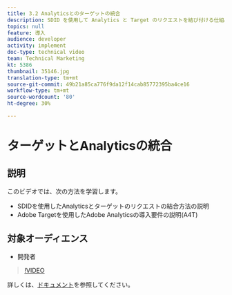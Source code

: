 ```yaml
---
title: 3.2 Analyticsとのターゲットの統合
description: SDID を使用して Analytics と Target のリクエストを結び付ける仕組みや、Adobe Analytics と Adobe Target（A4T）の実装要件について説明します
topics: null
feature: 導入
audience: developer
activity: implement
doc-type: technical video
team: Technical Marketing
kt: 5386
thumbnail: 35146.jpg
translation-type: tm+mt
source-git-commit: 49b21a85ca776f9da12f14cab85772395ba4ce16
workflow-type: tm+mt
source-wordcount: '80'
ht-degree: 30%

---
```



# ターゲットとAnalyticsの統合

## 説明

このビデオでは、次の方法を学習します。

* SDIDを使用したAnalyticsとターゲットのリクエストの結合方法の説明
* Adobe Targetを使用したAdobe Analyticsの導入要件の説明(A4T)

## 対象オーディエンス

* 開発者

>[!VIDEO](https://video.tv.adobe.com/v/35146/?quality=12)

詳しくは、[ドキュメント](https://docs.adobe.com/content/help/en/target/using/integrate/a4t/a4timplementation.html)を参照してください。
